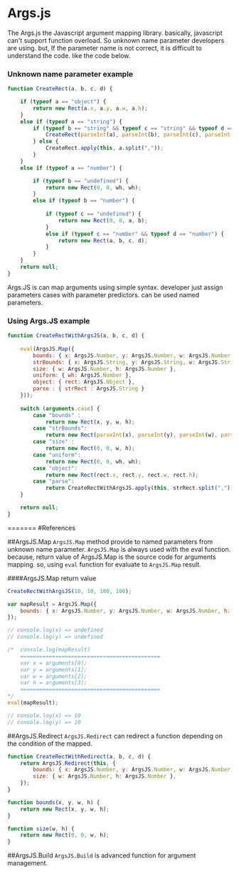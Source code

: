 Args.js
=======


The Args.js the Javascript argument mapping library. 
basically, javascript can't support function overload. So unknown name parameter developers are using. 
but, If the parameter name is not correct, it is difficult to understand the code. like the code below.


### Unknown name parameter example

```javascript
function CreateRect(a, b, c, d) {

    if (typeof a == "object") {
        return new Rect(a.x, a.y, a.w, a.h);
    }
    else if (typeof a == "string") {
        if (typeof b == "string" && typeof c == "string" && typeof d == "string") {
            CreateRect(parseInt(a), parseInt(b), parseInt(c), parseInt(d));
        } else {
            CreateRect.apply(this, a.split(","));
        }                
    }
    else if (typeof a == "number") {

        if (typeof b == "undefined") {
            return new Rect(0, 0, wh, wh);
        }
        else if (typeof b == "number") {
                
            if (typeof c == "undefined") {
                return new Rect(0, 0, a, b);
            }
            else if (typeof c == "number" && typeof d == "number") {
                return new Rect(a, b, c, d);
            }
        }
    }
    return null;
}
```

Args.JS is can map arguments using simple syntax. 
developer just assign parameters cases with parameter predictors. can be used named parameters.

### Using Args.JS example

```javascript
function CreateRectWithArgsJS(a, b, c, d) {
            
    eval(ArgsJS.Map({
        bounds: { x: ArgsJS.Number, y: ArgsJS.Number, w: ArgsJS.Number, h: ArgsJS.Number },
        strBounds: { x: ArgsJS.String, y: ArgsJS.String, w: ArgsJS.String, h: ArgsJS.String },
        size: { w: ArgsJS.Number, h: ArgsJS.Number },
        uniform: { wh: ArgsJS.Number },
        object: { rect: ArgsJS.Object },
        parse : { strRect : ArgsJS.String }
    }));
           
    switch (arguments.case) {
        case "bounds" :
            return new Rect(x, y, w, h);
        case "strBounds":
            return new Rect(parseInt(x), parseInt(y), parseInt(w), parseInt(h));
        case "size" :
            return new Rect(0, 0, w, h);
        case "uniform":
            return new Rect(0, 0, wh, wh);
        case "object":
            return new Rect(rect.x, rect.y, rect.w, rect.h);
        case "parse":
            return CreateRectWithArgsJS.apply(this, strRect.split(","));
    }

    return null;
}
```
=======
#References

##ArgsJS.Map
`ArgsJS.Map` method provide to named parameters from unknown name parameter.
`ArgsJS.Map` is always used with the eval function. because, return value of ArgsJS.Map is the source code for arguments mapping. so, using `eval` function for evaluate to `ArgsJS.Map` result.

####ArgsJS.Map return value

```javascript
CreateRectWithArgsJS(10, 10, 100, 100);

var mapResult = ArgsJS.Map({
    bounds: { x: ArgsJS.Number, y: ArgsJS.Number, w: ArgsJS.Number, h: ArgsJS.Number },
});

// console.log(x) => undefined
// console.log(y) => undefined

/*  console.log(mapResult)
    ============================================
    var x = arguments[0];
    var y = arguments[1];
    var w = arguments[2];
    var h = arguments[3];
    ============================================
*/
eval(mapResult);

// console.log(x) => 10
// console.log(y) => 10
```


##ArgsJS.Redirect
`ArgsJS.Redirect` can redirect a function depending on the condition of the mapped.

```javascript
function CreateRectWithRedirect(a, b, c, d) {
    return ArgsJS.Redirect(this, {
        bounds: { x: ArgsJS.Number, y: ArgsJS.Number, w: ArgsJS.Number, h: ArgsJS.Number },
        size: { w: ArgsJS.Number, h: ArgsJS.Number },
    });
}

function bounds(x, y, w, h) {
    return new Rect(x, y, w, h);
}

function size(w, h) {
    return new Rect(0, 0, w, h);
}
```

##ArgsJS.Build
`ArgsJS.Build` is advanced function for argument management. 

